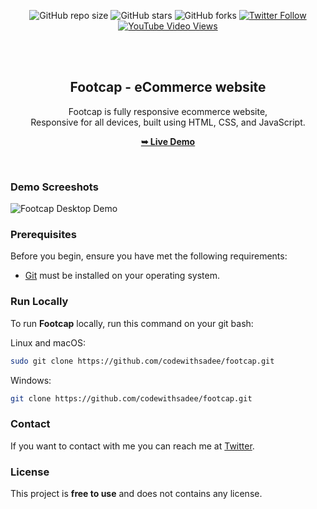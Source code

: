 <div align="center">
  
  ![GitHub repo size](https://img.shields.io/github/repo-size/codewithsadee/footcap)
  ![GitHub stars](https://img.shields.io/github/stars/codewithsadee/footcap?style=social)
  ![GitHub forks](https://img.shields.io/github/forks/codewithsadee/footcap?style=social)
[![Twitter Follow](https://img.shields.io/twitter/follow/codewithsadee_?style=social)](https://twitter.com/intent/follow?screen_name=codewithsadee_)
  [![YouTube Video Views](https://img.shields.io/youtube/views/BsmRYjW4csw?style=social)](https://youtu.be/BsmRYjW4csw)

  <br />
  <br />

  <h2 align="center">Footcap - eCommerce website</h2>

  Footcap is fully responsive ecommerce website, <br />Responsive for all devices, built using HTML, CSS, and JavaScript.

  <a href="https://codewithsadee.github.io/footcap/"><strong>➥ Live Demo</strong></a>

</div>

<br />

### Demo Screeshots

![Footcap Desktop Demo](./doc/_static/desktop.png "Desktop Demo")

### Prerequisites

Before you begin, ensure you have met the following requirements:

* [Git](https://git-scm.com/downloads "Download Git") must be installed on your operating system.

### Run Locally

To run **Footcap** locally, run this command on your git bash:

Linux and macOS:

```bash
sudo git clone https://github.com/codewithsadee/footcap.git
```

Windows:

```bash
git clone https://github.com/codewithsadee/footcap.git
```

### Contact

If you want to contact with me you can reach me at [Twitter](https://www.twitter.com/codewithsadee).

### License

This project is **free to use** and does not contains any license.
